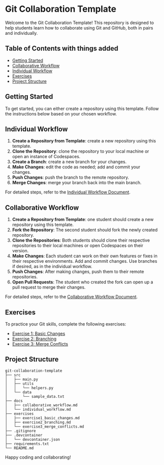 # Git Collaboration Template

Welcome to the Git Collaboration Template! This repository is designed to help students learn how to collaborate using Git and GitHub, both in pairs and individually. 

## Table of Contents with things added

- [Getting Started](#getting-started)
- [Collaborative Workflow](#collaborative-workflow)
- [Individual Workflow](#individual-workflow)
- [Exercises](#exercises)
- [Project Structure](#project-structure)

## Getting Started
To get started, you can either create a repository using this template. Follow the instructions below based on your chosen workflow.

## Individual Workflow
1. **Create a Repository from Template**: create a new repository using this template.
2. **Clone the Repository**: clone the repository to your local machine or open an instance of Codespaces.
3. **Create a Branch**: create a new branch for your changes.
4. **Make Changes**: edit the code as needed; add and commit your changes.
6. **Push Changes**: push the branch to the remote repository.
7. **Merge Changes**: merge your branch back into the main branch.

For detailed steps, refer to the [Individual Workflow Document](docs/individual_workflow.md).

## Collaborative Workflow
1. **Create a Repository from Template**: one student should create a new repository using this template.
2. **Fork the Repository**: The second student should fork the newly created repository.
3. **Clone the Repositories**: Both students should clone their respective repositories to their local machines or open Codespaces on their version.
4. **Make Changes**: Each student can work on their own features or fixes in their respective environments. Add and commit changes. Use branches if desired, as in the individual workflow.
5. **Push Changes**: After making changes, push them to their remote repositories.
6. **Open Pull Requests**: The student who created the fork can open up a pull request to merge their changes.

For detailed steps, refer to the [Collaborative Workflow Document](docs/collaborative_workflow.md).


## Exercises
To practice your Git skills, complete the following exercises:
- [Exercise 1: Basic Changes](exercises/exercise1_basic_changes.md)
- [Exercise 2: Branching](exercises/exercise2_branching.md)
- [Exercise 3: Merge Conflicts](exercises/exercise3_merge_conflicts.md)

## Project Structure
```
git-collaboration-template
├── src
│   ├── main.py
│   ├── utils
│   │   └── helpers.py
│   └── data
│       └── sample_data.txt
├── docs
│   ├── collaborative_workflow.md
│   └── individual_workflow.md
├── exercises
│   ├── exercise1_basic_changes.md
│   ├── exercise2_branching.md
│   └── exercise3_merge_conflicts.md
├── .gitignore
├── .devcontainer
│   └── devcontainer.json
├── requirements.txt
└── README.md
```

Happy coding and collaborating!